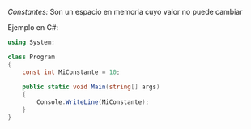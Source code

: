 *Constantes:* Son un espacio en memoria cuyo valor no puede cambiar

Ejemplo en C\#:

```cs
using System;

class Program
{
    const int MiConstante = 10;
	
    public static void Main(string[] args)
    {
        Console.WriteLine(MiConstante);
    }
}
```